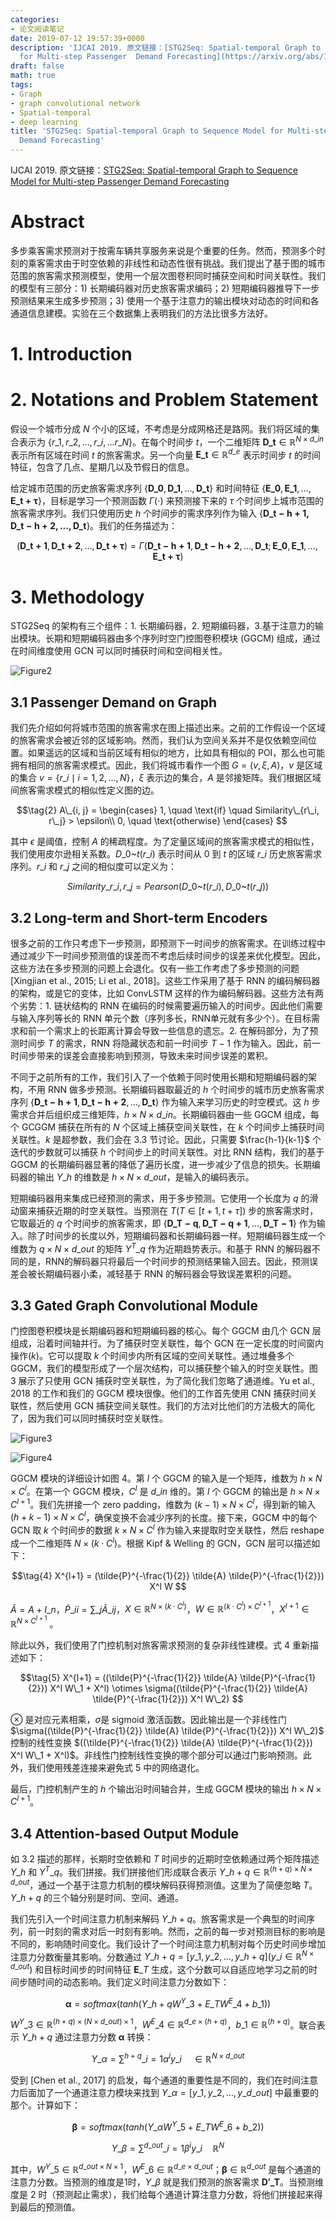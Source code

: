 ```yaml
---
categories:
- 论文阅读笔记
date: 2019-07-12 19:57:39+0000
description: 'IJCAI 2019. 原文链接：[STG2Seq: Spatial-temporal Graph to Sequence Model
  for Multi-step Passenger  Demand Forecasting](https://arxiv.org/abs/1905.10069.pdf)'
draft: false
math: true
tags:
- Graph
- graph convolutional network
- Spatial-temporal
- deep learning
title: 'STG2Seq: Spatial-temporal Graph to Sequence Model for Multi-step Passenger
  Demand Forecasting'
---
```

IJCAI 2019. 原文链接：[STG2Seq: Spatial-temporal Graph to Sequence Model for Multi-step Passenger
  Demand Forecasting](https://arxiv.org/abs/1905.10069.pdf)
<!--more-->

# Abstract

多步乘客需求预测对于按需车辆共享服务来说是个重要的任务。然而，预测多个时刻的乘客需求由于时空依赖的非线性和动态性很有挑战。我们提出了基于图的城市范围的旅客需求预测模型，使用一个层次图卷积同时捕获空间和时间关联性。我们的模型有三部分：1) 长期编码器对历史旅客需求编码；2) 短期编码器推导下一步预测结果来生成多步预测；3) 使用一个基于注意力的输出模块对动态的时间和各通道信息建模。实验在三个数据集上表明我们的方法比很多方法好。

# 1. Introduction

# 2. Notations and Problem Statement

假设一个城市分成 $N$ 个小的区域，不考虑是分成网格还是路网。我们将区域的集合表示为 $\lbrace r\_1, r\_2, \dots, r\_i, \dots r\_N \rbrace$。在每个时间步 $t$，一个二维矩阵 $\boldsymbol{D\_t} \in \mathbb{R}^{N \times d\_{in}}$ 表示所有区域在时间 $t$ 的旅客需求。另一个向量 $\boldsymbol{E\_t} \in \mathbb{R}^{d\_e}$ 表示时间步 $t$ 的时间特征，包含了几点、星期几以及节假日的信息。

给定城市范围的历史旅客需求序列 $\lbrace \bm{D\_0}, \bm{D\_1}, \dots, \bm{D\_t} \rbrace$ 和时间特征 $\lbrace \bm{E\_0}, \bm{E\_1}, \dots, \bm{E\_{t+\tau}} \rbrace$，目标是学习一个预测函数 $\Gamma(\cdot)$ 来预测接下来的 $\tau$ 个时间步上城市范围的旅客需求序列。我们只使用历史 $h$ 个时间步的需求序列作为输入 $\lbrace \bm{D\_{t-h+1}, \bm{D\_{t-h+2}}, \dots, \bm{D\_t}} \rbrace$。我们的任务描述为：

$$\tag{1}
(\bm{D\_{t+1}}, \bm{D\_{t+2}}, \dots, \bm{D\_{t+\tau}}) = \Gamma(\bm{D\_{t-h+1}}, \bm{D\_{t-h+2}}, \dots, \bm{D\_t}; \bm{E\_0}, \bm{E\_1}, \dots, \bm{E\_{t+\tau}})
$$

# 3. Methodology

STG2Seq 的架构有三个组件：1. 长期编码器，2. 短期编码器，3.基于注意力的输出模块。长期和短期编码器由多个序列时空门控图卷积模块 (GGCM) 组成，通过在时间维度使用 GCN 可以同时捕获时间和空间相关性。

![Figure2](/blog/images/stg2seq-spatial-temporal-graph-to-sequence-model-for-multi-step-passenger-demand-forecasting/Fig2.JPG)

## 3.1 Passenger Demand on Graph

我们先介绍如何将城市范围的旅客需求在图上描述出来。之前的工作假设一个区域的旅客需求会被近邻的区域影响。然而，我们认为空间关系并不是仅依赖空间位置。如果遥远的区域和当前区域有相似的地方，比如具有相似的 POI，那么也可能拥有相同的旅客需求模式。因此，我们将城市看作一个图 $G = (v, \xi, A)$，$v$ 是区域的集合 $v = \lbrace r\_i \mid i=1,2,\dots,N \rbrace$，$\xi$ 表示边的集合，$A$ 是邻接矩阵。我们根据区域间旅客需求模式的相似性定义图的边。

$$\tag{2}
A\_{i, j} = \begin{cases}
1, \quad \text{if} \quad Similarity\_{r\_i, r\_j} > \epsilon\\
0, \quad \text{otherwise}
\end{cases}
$$

其中 $\epsilon$ 是阈值，控制 $A$ 的稀疏程度。为了定量区域间的旅客需求模式的相似性，我们使用皮尔逊相关系数。$D\_{0\text{\textasciitilde}t}(r\_i)$ 表示时间从 0 到 $t$ 的区域 $r\_i$ 历史旅客需求序列。$r\_i$ 和 $r\_j$ 之间的相似度可以定义为：

$$\tag{3}
Similarity\_{r\_i, r\_j} = Pearson(D\_{0\text{\textasciitilde}t}(r\_i), D\_{0\text{\textasciitilde}t}(r\_j))
$$

## 3.2 Long-term and Short-term Encoders

很多之前的工作只考虑下一步预测，即预测下一时间步的旅客需求。在训练过程中通过减少下一时间步预测值的误差而不考虑后续时间步的误差来优化模型。因此，这些方法在多步预测的问题上会退化。仅有一些工作考虑了多步预测的问题 [Xingjian et al., 2015; Li et al., 2018]。这些工作采用了基于 RNN 的编码解码器的架构，或是它的变体，比如 ConvLSTM 这样的作为编码解码器。这些方法有两个劣势：1. 链状结构的 RNN 在编码的时候需要遍历输入的时间步。因此他们需要与输入序列等长的 RNN 单元个数（序列多长，RNN单元就有多少个）。在目标需求和前一个需求上的长距离计算会导致一些信息的遗忘。2. 在解码部分，为了预测时间步 $T$ 的需求，RNN 将隐藏状态和前一时间步 $T-1$ 作为输入。因此，前一时间步带来的误差会直接影响到预测，导致未来时间步误差的累积。

不同于之前所有的工作，我们引入了一个依赖于同时使用长期和短期编码器的架构，不用 RNN 做多步预测。长期编码器取最近的 $h$ 个时间步的城市历史旅客需求序列 $\lbrace \bm{D\_{t-h+1}}, \bm{D\_{t-h+2}}, \dots, \bm{D\_t} \rbrace$ 作为输入来学习历史的时空模式。这 $h$ 步需求合并后组织成三维矩阵，$h \times N \times d\_{in}$。长期编码器由一些 GGCM 组成，每个 GCGGM 捕获在所有的 $N$ 个区域上捕获空间关联性，在 $k$ 个时间步上捕获时间关联性。$k$ 是超参数，我们会在 3.3 节讨论。因此，只需要 $\frac{h-1}{k-1}$ 个迭代的步数就可以捕获 $h$ 个时间步上的时间关联性。对比 RNN 结构，我们的基于 GGCM 的长期编码器显著的降低了遍历长度，进一步减少了信息的损失。长期编码器的输出 $Y\_h$ 的维数是 $h \times N \times d\_{out}$，是输入的编码表示。

短期编码器用来集成已经预测的需求，用于多步预测。它使用一个长度为 $q$ 的滑动窗来捕获近期的时空关联性。当预测在 $T(T \in [t+1,t+\tau])$ 步的旅客需求时，它取最近的 $q$ 个时间步的旅客需求，即 $\lbrace \bm{D\_{T-q}}, \bm{D\_{T-q+1}}, \dots, \bm{D\_{T-1}} \rbrace$ 作为输入。除了时间步的长度以外，短期编码器和长期编码器一样。短期编码器生成一个维数为 $q \times N \times d\_{out}$ 的矩阵 $Y^T\_q$ 作为近期趋势表示。和基于 RNN 的解码器不同的是，RNN的解码器只将最后一个时间步的预测结果输入回去。因此，预测误差会被长期编码器小柔，减轻基于 RNN 的解码器会导致误差累积的问题。

## 3.3 Gated Graph Convolutional Module

门控图卷积模块是长期编码器和短期编码器的核心。每个 GGCM 由几个 GCN 层组成，沿着时间轴并行。为了捕获时空关联性，每个 GCN 在一定长度的时间窗内操作($k$)。它可以提取 $k$ 个时间步内所有区域的空间关联性。通过堆叠多个 GGCM，我们的模型形成了一个层次结构，可以捕获整个输入的时空关联性。图 3 展示了只使用 GCN 捕获时空关联性，为了简化我们忽略了通道维。Yu et al., 2018 的工作和我们的 GGCM 模块很像。他们的工作首先使用 CNN 捕获时间关联性，然后使用 GCN 捕获空间关联性。我们的方法对比他们的方法极大的简化了，因为我们可以同时捕获时空关联性。

![Figure3](/blog/images/stg2seq-spatial-temporal-graph-to-sequence-model-for-multi-step-passenger-demand-forecasting/Fig3.JPG)

![Figure4](/blog/images/stg2seq-spatial-temporal-graph-to-sequence-model-for-multi-step-passenger-demand-forecasting/Fig4.JPG)

GGCM 模块的详细设计如图 4。第 $l$ 个 GGCM 的输入是一个矩阵，维数为 $h \times N \times C^l$。在第一个 GGCM 模块，$C^l$ 是 $d\_{in}$ 维的。第 $l$ 个 GGCM 的输出是 $h \times N \times C^{l+1}$。我们先拼接一个 zero padding，维数为 $(k-1) \times N \times C^l$，得到新的输入 $(h+k-1) \times N \times C^l$，确保变换不会减少序列的长度。接下来，GGCM 中的每个 GCN 取 $k$ 个时间步的数据 $k \times N \times C^l$ 作为输入来提取时空关联性，然后 reshape 成一个二维矩阵 $N \times (k \cdot C^l)$。根据 Kipf & Welling 的 GCN，GCN 层可以描述如下：

$$\tag{4}
X^{l+1} = (\tilde{P}^{-\frac{1}{2}} \tilde{A} \tilde{P}^{-\frac{1}{2}}) X^l W
$$

$\tilde{A} = A + I\_n$，$\tilde{P}\_{ii} = \sum\_j \tilde{A}\_{ij}$，$X \in \mathbb{R}^{N \times (k \cdot C^l)}$，$W \in \mathbb{R}^{(k \cdot C^l) \times C^{l+1}}$，$X^{l+1} \in \mathbb{R}^{N \times C^{l+1}}$
。

除此以外，我们使用了门控机制对旅客需求预测的复杂非线性建模。式 4 重新描述如下：

$$\tag{5}
X^{l+1} = ((\tilde{P}^{-\frac{1}{2}} \tilde{A} \tilde{P}^{-\frac{1}{2}}) X^l W\_1 + X^l) \otimes \sigma((\tilde{P}^{-\frac{1}{2}} \tilde{A} \tilde{P}^{-\frac{1}{2}}) X^l W\_2)
$$

$\otimes$ 是对应元素相乘，$\sigma$是 sigmoid 激活函数。因此输出是一个非线性门 $\sigma((\tilde{P}^{-\frac{1}{2}} \tilde{A} \tilde{P}^{-\frac{1}{2}}) X^l W\_2)$ 控制的线性变换 $((\tilde{P}^{-\frac{1}{2}} \tilde{A} \tilde{P}^{-\frac{1}{2}}) X^l W\_1 + X^l)$。非线性门控制线性变换的哪个部分可以通过门影响预测。此外，我们使用残差连接来避免式 5 中的网络退化。

最后，门控机制产生的 $h$ 个输出沿时间轴合并，生成 GGCM 模块的输出 $h \times N \times C^{l+1}$。

## 3.4 Attention-based Output Module

如 3.2 描述的那样，长期时空依赖和 $T$ 时间步的近期时空依赖通过两个矩阵描述 $Y\_h$ 和 $Y^T\_q$。我们拼接。我们拼接他们形成联合表示 $Y\_{h+q} \in \mathbb{R}^{(h+q) \times N \times d\_{out}}$，通过一个基于注意力机制的模块解码获得预测值。这里为了简便忽略 $T$。$Y\_{h+q}$ 的三个轴分别是时间、空间、通道。

我们先引入一个时间注意力机制来解码 $Y\_{h+q}$。旅客需求是一个典型的时间序列，前一时刻的需求对后一时刻有影响。然而，之前的每一步对预测目标的影响是不同的，影响随时间变化。我们设计了一个时间注意力机制对每个历史时间步增加注意力分数衡量其影响。分数通过 $Y\_{h+q} = [y\_1, y\_2, \dots, y\_{h+q}](y\_i \in \mathbb{R}^{N \times d\_{out}})$ 和目标时间步的时间特征 $\bm{E}\_T$ 生成，这个分数可以自适应地学习之前的时间步随时间的动态影响。我们定义时间注意力分数如下：

$$\tag{6}
\bm{\alpha} = softmax(tanh(Y\_{h+q} W^Y\_3 + E\_T W^E\_4 + b\_1))
$$

$W^Y\_3 \in \mathbb{R}^{(h+q) \times (N \times d\_{out}) \times 1}$，$W^E\_4 \in \mathbb{R}^{d\_e \times (h+q)}$，$b\_1 \in \mathbb{R}^{(h+q)}$。联合表示 $Y\_{h+q}$ 通过注意力分数 $\bm{\alpha}$ 转换：

$$\tag{7}
Y\_{\alpha} = \sum^{h+q}\_{i=1} \alpha^i y\_i \quad \in \mathbb{R}^{N \times d\_{out}}
$$

受到 [Chen et al., 2017] 的启发，每个通道的重要性是不同的，我们在时间注意力后面加了一个通道注意力模块来找到 $Y\_\alpha = [y\_1, y\_2, \dots, y\_{d\_{out}}]$ 中最重要的那个。计算如下：

$$\tag{8}
\bm\beta = softmax(tanh(Y\_\alpha W^Y\_5 + E\_T W^E\_6 + b\_2))
$$

$$\tag{9}
Y\_{\beta} = \sum^{d\_{out}}\_{i=1} \beta^i y\_i \quad \mathbb{R}^N
$$

其中，$W^Y\_5 \in \mathbb{R}^{d\_{out} \times N \times 1}$，$W^E\_6 \in \mathbb{R}^{d\_e \times d\_{out}}$；$\bm\beta \in \mathbb{R}^{d\_{out}}$ 是每个通道的注意力分数。当预测的维度是1时，$Y\_\beta$ 就是我们预测的旅客需求 $\bm{D'\_T}$。当预测维度是 2 时（预测起止需求），我们给每个通道计算注意力分数，将他们拼接起来得到最后的预测值。